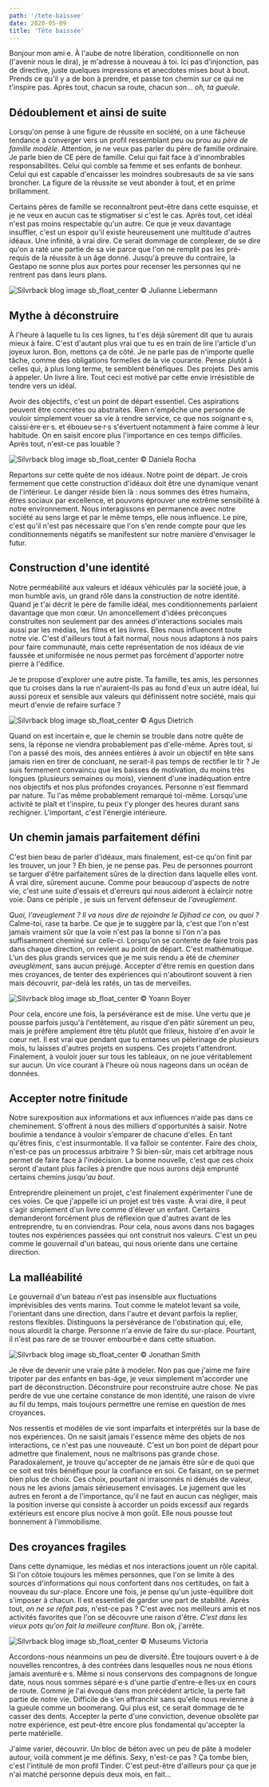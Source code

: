 ```yaml
---
path: '/tete-baissee'
date: 2020-05-09
title: 'Tête baissée'
---
```


Bonjour mon ami·e. À l'aube de notre libération, conditionnelle on non (l'avenir nous le dira), je m'adresse à nouveau à toi. Ici pas d'injonction, pas de directive, juste quelques impressions et anecdotes mises bout à bout. Prends ce qu'il y a de bon à prendre, et passe ton chemin sur ce qui ne t'inspire pas. Après tout, chacun sa route, chacun son... *oh, ta gueule*.

## Dédoublement et ainsi de suite

Lorsqu'on pense à une figure de réussite en société, on a une fâcheuse tendance à converger vers un profil ressemblant peu ou prou au *père de famille modèle*. Attention, je ne veux pas parler du père de famille ordinaire. Je parle bien de CE père de famille. Celui qui fait face à d'innombrables responsabilités. Celui qui comble sa femme et ses enfants de bonheur. Celui qui est capable d'encaisser les moindres soubresauts de sa vie sans broncher. La figure de la réussite se veut abonder à tout, et en prime brillamment.

Certains pères de famille se reconnaîtront peut-être dans cette esquisse, et je ne veux en aucun cas te stigmatiser si c'est le cas. Après tout, cet idéal n'est pas moins respectable qu'un autre. Ce que je veux davantage insuffler, c'est un espoir qu'il existe heureusement une multitude d'autres idéaux. Une infinité, à vrai dire. Ce serait dommage de complexer, de se dire qu'on a raté une partie de sa vie parce que l'on ne remplit pas les pré-requis de la réussite à un âge donné. Jusqu'à preuve du contraire, la Gestapo ne sonne plus aux portes pour recenser les personnes qui ne rentrent pas dans leurs plans.

![Silvrback blog image sb_float_center](https://silvrback.s3.amazonaws.com/uploads/ac652e23-253c-443d-8d3c-d7f9eb8bb266/pere-famille_Julianne-Liebermann.jpg)
© Julianne Liebermann

## Mythe à déconstruire

À l'heure à laquelle tu lis ces lignes, tu t'es déjà sûrement dit que tu aurais mieux à faire. C'est d'autant plus vrai que tu es en train de lire l'article d'un joyeux luron. Bon, mettons ça de côté. Je ne parle pas de n'importe quelle tâche, comme des obligations formelles de la vie courante. Pense plutôt à celles qui, à plus long terme, te semblent bénéfiques. Des projets. Des amis à appeler. Un livre à lire. Tout ceci est motivé par cette envie irrésistible de tendre vers un idéal.

Avoir des objectifs, c'est un point de départ essentiel. Ces aspirations peuvent être concrètes ou abstraites. Rien n'empêche une personne de vouloir simplement vouer sa vie à rendre service, ce que nos soignant·e·s, caissi·ère·er·s. et éboueu·se·r·s s'évertuent notamment à  faire comme à leur habitude. On en saisit encore plus l'importance en ces temps difficiles. Après tout, n'est-ce pas louable ?

![Silvrback blog image sb_float_center](https://silvrback.s3.amazonaws.com/uploads/ac652e23-253c-443d-8d3c-d7f9eb8bb266/square-people-walking_Daniela-Rocha.jpg)
© Daniela Rocha

Repartons sur cette quête de nos idéaux. Notre point de départ. Je crois fermement que cette construction d'idéaux doit être une dynamique venant de l'intérieur. Le danger réside bien là : nous sommes des êtres humains, êtres sociaux par excellence, et pouvons éprouver une extrême sensibilité à notre environnement. Nous interagissons en permanence avec notre société au sens large et par le même temps, elle nous influence. Le pire, c'est qu'il n'est pas nécessaire que l'on s'en rende compte pour que les conditionnements négatifs se manifestent sur notre manière d'envisager le futur.

## Construction d'une identité

Notre perméabilité aux valeurs et idéaux véhiculés par la société joue, à mon humble avis, un grand rôle dans la construction de notre identité. Quand je t'ai décrit le père de famille idéal, mes conditionnements parlaient davantage que mon cœur. Un amoncellement d'idées préconçues construites non seulement par des années d'interactions sociales mais aussi par les médias, les films et les livres. Elles nous influencent toute notre vie. C'est d'ailleurs tout à fait normal, nous nous adaptons à nos pairs pour faire communauté, mais cette représentation de nos idéaux de vie faussée et uniformisée ne nous permet pas forcément d'apporter notre pierre à l'édifice.

Je te propose d'explorer une autre piste. Ta famille, tes amis, les personnes que tu croises dans la rue n'auraient-ils pas au fond d'eux un autre idéal, lui aussi poreux et sensible aux valeurs qui définissent notre société, mais qui meurt d'envie de refaire surface ?

![Silvrback blog image sb_float_center](https://silvrback.s3.amazonaws.com/uploads/ac652e23-253c-443d-8d3c-d7f9eb8bb266/passport-with-visas_Agus-Dietrich.jpg)
© Agus Dietrich

Quand on est incertain·e, que le chemin se trouble dans notre quête de sens, la réponse ne viendra probablement pas d'elle-même. Après tout, si l'on a passé des mois, des années entières à avoir un objectif en tête sans jamais rien en tirer de concluant, ne serait-il pas temps de rectifier le tir ? Je suis fermement convaincu que les baisses de motivation, du moins très longues (plusieurs semaines ou mois), viennent d'une inadéquation entre nos objectifs et nos plus profondes croyances. Personne n'est flemmard par nature. Tu l'as même probablement remarqué toi-même. Lorsqu'une activité te plaît et t'inspire, tu peux t'y plonger des heures durant sans rechigner. L'important, c'est l'énergie intérieure.

## Un chemin jamais parfaitement défini

C'est bien beau de parler d'idéaux, mais finalement, est-ce qu'on finit par les trouver, un jour ? Eh bien, je ne pense pas. Peu de personnes pourront se targuer d'être parfaitement sûres de la direction dans laquelle elles vont. À vrai dire, sûrement aucune. Comme pour beaucoup d'aspects de notre vie, c'est une suite d'essais et d'erreurs qui nous aideront à éclaircir notre voie. Dans ce périple , je suis un fervent défenseur de *l'aveuglement*.

*Quoi, l'aveuglement ? Il va nous dire de rejoindre le Djihad ce con, ou quoi ?* Calme-toi, rase ta barbe. Ce que je te suggère par là, c'est que l'on n'est jamais vraiment sûr que la voie n'est pas la bonne si l'on n'a pas suffisamment cheminé sur celle-ci. Lorsqu'on se contente de faire trois pas dans chaque direction, on revient au point de départ. C'est mathématique. L'un des plus grands services que je me suis rendu a été de *cheminer aveuglément*, sans aucun préjugé. Accepter d'être remis en question dans mes croyances, de tenter des expériences qui n'aboutiront souvent à rien mais découvrir, par-delà les ratés, un tas de merveilles.

![Silvrback blog image sb_float_center](https://silvrback.s3.amazonaws.com/uploads/ac652e23-253c-443d-8d3c-d7f9eb8bb266/sea-clouds_Yoann-Boyer.jpg)
© Yoann Boyer

Pour cela, encore une fois, la persévérance est de mise. Une vertu que je pousse parfois jusqu'à l'entêtement, au risque d'en pâtir sûrement un peu, mais je préfère amplement être têtu plutôt que frileux, histoire d'en avoir le cœur net. Il est vrai que pendant que tu entames un pèlerinage de plusieurs mois, tu laisses d'autres projets en suspens. Ces projets t'attendront. Finalement, à vouloir jouer sur tous les tableaux, on ne joue véritablement sur aucun. Un vice courant à l'heure où nous nageons dans un océan de données.

## Accepter notre finitude

Notre surexposition aux informations et aux influences n'aide pas dans ce cheminement. S'offrent à nous des milliers d'opportunités à saisir. Notre boulimie a tendance à vouloir s'emparer de chacune d'elles. En tant qu'êtres finis, c'est insurmontable. Il va falloir se contenter. Faire des choix, n'est-ce pas un processus arbitraire ? Si bien-sûr, mais cet arbitrage nous permet de faire face à l'indécision. La bonne nouvelle, c'est que ces choix seront d'autant plus faciles à prendre que nous aurons déjà emprunté certains chemins *jusqu'au bout*.

Entreprendre pleinement un projet, c'est finalement expérimenter l'une de ces voies. Ce que j'appelle ici un projet est très vaste. À vrai dire, il peut s'agir simplement d'un livre comme d'élever un enfant. Certains demanderont forcément plus de réflexion que d'autres avant de les entreprendre, tu en conviendras. Pour cela, nous avons dans nos bagages  toutes nos expériences passées qui ont construit nos valeurs. C'est un peu comme le gouvernail d'un bateau, qui nous oriente dans une certaine direction.

## La malléabilité

Le gouvernail d'un bateau n'est pas insensible aux fluctuations imprévisibles des vents marins. Tout comme le matelot levant sa voile, l'orientant dans une direction, dans l'autre et devant parfois la replier, restons flexibles. Distinguons la persévérance de l'obstination qui, elle, nous alourdit la charge. Personne n'a envie de faire du sur-place. Pourtant, il n'est pas rare de se trouver embourbé·e dans cette situation.

![Silvrback blog image sb_float_center](https://silvrback.s3.amazonaws.com/uploads/ac652e23-253c-443d-8d3c-d7f9eb8bb266/gouvernail_Jonathan-Smith.jpg)
© Jonathan Smith

Je rêve de devenir une vraie pâte à modeler. Non pas que j'aime me faire tripoter par des enfants en bas-âge, je veux simplement m'accorder une part de déconstruction. Déconstruire pour reconstruire autre chose. Ne pas perdre de vue une certaine constance de mon identité, une raison de vivre au fil du temps, mais toujours permettre une remise en question de mes croyances.

Nos ressentis et modèles de vie sont imparfaits et interprétés sur la base de nos expériences. On ne saisit jamais l'essence même des objets de nos interactions, ce n'est pas une nouveauté. C'est un bon point de départ pour admettre que finalement, nous ne maîtrisons pas grande chose. Paradoxalement, je trouve qu'accepter de ne jamais être sûr·e de quoi que ce soit est très bénéfique pour la confiance en soi. Ce faisant, on se permet bien plus de choix. Ces choix, pourtant ni irraisonnés ni dénués de valeur, nous ne les avions jamais sérieusement envisagés. Le jugement que les autres en feront a de l'importance, qu'il ne faut en aucun cas négliger, mais la position inverse qui consiste à accorder un poids excessif aux regards extérieurs est encore plus nocive à mon goût. Elle nous pousse tout bonnement à l'immobilisme.

## Des croyances fragiles

Dans cette dynamique, les médias et nos interactions jouent un rôle capital. Si l'on côtoie toujours les mêmes personnes, que l'on se limite à des sources d'informations qui nous confortent dans nos certitudes, on fait à nouveau du sur-place. Encore une fois, je pense qu'un juste-équilibre doit s'imposer à chacun. Il est essentiel de garder une part de stabilité. Après tout, *on ne se refait pas*, n'est-ce pas ? C'est avec nos meilleurs amis et nos activités favorites que l'on se découvre une raison d'être. *C'est dans les vieux pots qu'on fait la meilleure confiture*. Bon ok, j'arrête.

![Silvrback blog image sb_float_center](https://silvrback.s3.amazonaws.com/uploads/3b181b49-6c98-40d1-a08b-d7dd0a0bbedc/stand-royal-melbourne-show_Museums-Victoria.jpg)
© Museums Victoria

Accordons-nous néanmoins un peu de diversité. Être toujours ouvert·e à de nouvelles rencontres, à des contrées dans lesquelles nous ne nous étions jamais aventuré·e·s. Même si nous conservons des compagnons de longue date, nous nous sommes séparé·e·s d'une partie d'entre-e·lles·ux en cours de route. Comme je l'ai évoqué dans mon précédent article, la perte fait partie de notre vie. Difficile de s'en affranchir sans qu'elle nous revienne à la gueule comme un boomerang. Qui plus est, ce serait dommage de te casser des dents. Accepter la perte d'une conviction, devenue obsolète par notre expérience, est peut-être encore plus fondamental qu'accepter la perte matérielle.

J'aime varier, découvrir. Un bloc de béton avec un peu de pâte à modeler autour, voilà comment je me définis. Sexy, n'est-ce pas ? Ça tombe bien, c'est l'intitulé de mon profil Tinder. C'est peut-être d'ailleurs pour ça que je n'ai matché personne depuis deux mois, en fait...